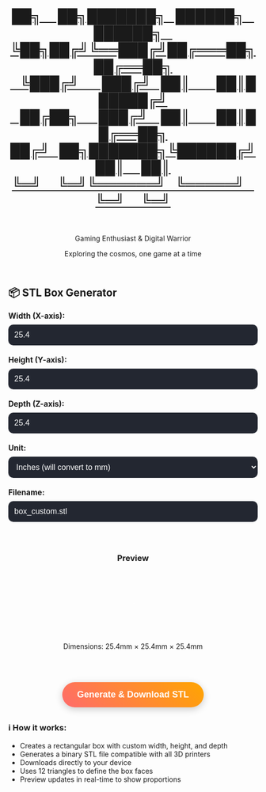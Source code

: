 <div class="container">
    <header>
        <a class="no-underline" href="./" >
        <h1 class='xzor-ascii-banner'>██╗&nbsp;&nbsp;&nbsp;&nbsp;&nbsp;██╗███████╗&nbsp;&nbsp;&nbsp;██████╗&nbsp;&nbsp;&nbsp;██████╗&nbsp;&nbsp;&nbsp;<br>
             ╚██╗██╔╝╚══███╔╝██╔═══██╗██╔══██╗<br>
              &nbsp;&nbsp;&nbsp;╚███╔╝&nbsp;&nbsp;&nbsp;&nbsp;&nbsp;&nbsp;&nbsp;███╔╝&nbsp;&nbsp;&nbsp;██║&nbsp;&nbsp;&nbsp;&nbsp;&nbsp;&nbsp;&nbsp;&nbsp;██║██████╔╝<br>
            &nbsp;&nbsp;&nbsp;██╔██╗&nbsp;&nbsp;&nbsp;&nbsp;&nbsp;&nbsp;███╔╝&nbsp;&nbsp;&nbsp;&nbsp;██║&nbsp;&nbsp;&nbsp;&nbsp;&nbsp;&nbsp;&nbsp;&nbsp;██║██╔══██╗<br>
           ██╔╝&nbsp;&nbsp;&nbsp;██╗███████╗╚██████╔╝██║&nbsp;&nbsp;&nbsp;&nbsp;&nbsp;██║<br>
            ╚═╝&nbsp;&nbsp;&nbsp;&nbsp;&nbsp;╚═╝╚══════╝&nbsp;&nbsp;&nbsp;╚═════╝&nbsp;&nbsp;&nbsp;╚═╝&nbsp;&nbsp;&nbsp;&nbsp;&nbsp;╚═╝</h1></a><br>
        <p class="subtitle">Gaming Enthusiast & Digital Warrior</p>
        <p class="tagline">Exploring the cosmos, one game at a time</p>
    </header>
<!--      <div class="profile-section">
        <h2 class="section-title centered-title alt">Filler Test Text</h2>
        <p class="about-text">
           This is just some filler testing text. Yay. 😃
        </p>
    </div> -->
    <style>
/*         body {
            font-family: 'Segoe UI', Tahoma, Geneva, Verdana, sans-serif;
            max-width: 800px;
            margin: 0 auto;
            padding: 20px;
            background: linear-gradient(135deg, #667eea 0%, #764ba2 100%);
            min-height: 100vh;
            color: white;
        }
        .container {
            background: rgba(255, 255, 255, 0.1);
            backdrop-filter: blur(10px);
            border-radius: 20px;
            padding: 30px;
            box-shadow: 0 8px 32px 0 rgba(31, 38, 135, 0.37);
            border: 1px solid rgba(255, 255, 255, 0.18);
        }
        h1 {
            text-align: center;
            margin-bottom: 30px;
            font-size: 2.5em;
            text-shadow: 2px 2px 4px rgba(0,0,0,0.3);
        } */
        .input-group {
            margin-bottom: 20px;
        }
        label {
            display: block;
            margin-bottom: 8px;
            font-weight: bold;
            font-size: 1.1em;
        }
        input, select {
            width: 100%;
            padding: 12px;
            border: none;
            border-radius: 10px;
            font-size: 16px;
            background: rgba(255, 255, 255, 0.2);
            background-color: #232731;
            color: white;
            backdrop-filter: blur(5px);
        }
        input::placeholder {
            color: rgba(255, 255, 255, 0.7);
        }
        button {
            background: linear-gradient(45deg, #ff6b6b, #ffa500);
            color: white;
            padding: 15px 30px;
            border: none;
            border-radius: 50px;
            font-size: 18px;
            font-weight: bold;
            cursor: pointer;
            transition: all 0.3s ease;
            display: block;
            margin: 30px auto;
            box-shadow: 0 4px 15px rgba(0,0,0,0.2);
        }
        button:hover {
            transform: translateY(-2px);
            box-shadow: 0 8px 25px rgba(0,0,0,0.3);
        }
        button:active {
            transform: translateY(0);
        }
        .info {
            background: rgba(255, 255, 255, 0.1);
            padding: 20px;
            border-radius: 10px;
            margin: 20px 0;
            border-left: 4px solid #ffa500;
        }
        .preview {
            text-align: center;
            margin: 20px 0;
            padding: 20px;
            background: rgba(255, 255, 255, 0.05);
            border-radius: 10px;
        }
        .box-container {
            perspective: 400px;
            margin: 20px auto;
            width: 120px;
            height: 120px;
            display: flex;
            align-items: center;
            justify-content: center;
        }
        .box-visual {
            position: relative;
            transform-style: preserve-3d;
            animation: rotateBox 8s infinite linear;
        }
        .box-face {
            position: absolute;
            border: 2px solid rgba(255, 255, 255, 0.4);
            border-radius: 4px;
            box-shadow: inset 0 0 20px rgba(255, 255, 255, 0.1);
        }
        .box-face.front {
            background: linear-gradient(45deg, #ff6b6b, #ffa500);
        }        
        .box-face.back {
            background: linear-gradient(45deg, #ff4757, #ff3838);
        }        
        .box-face.right {
            background: linear-gradient(45deg, #ffa500, #ff9f43);
        }        
        .box-face.left {
            background: linear-gradient(45deg, #ff3838, #ff6b6b);
        }
        .box-face.top {
            background: linear-gradient(45deg, #ff9f43, #feca57);
        }        
        .box-face.bottom {
            background: linear-gradient(45deg, #ff4757, #c44569);
        }        
        @keyframes rotateBox {
            0% { transform: rotateX(15deg) rotateY(0deg) rotateZ(5deg); }
            25% { transform: rotateX(75deg) rotateY(90deg) rotateZ(15deg); }
            50% { transform: rotateX(165deg) rotateY(180deg) rotateZ(95deg); }
            75% { transform: rotateX(255deg) rotateY(270deg) rotateZ(175deg); }
            100% { transform: rotateX(375deg) rotateY(360deg) rotateZ(365deg); }
        }        
        .success-message {
            background: rgba(76, 175, 80, 0.3);
            color: white;
            padding: 15px;
            border-radius: 10px;
            margin: 20px 0;
            border-left: 4px solid #4CAF50;
            display: none;
        }
    </style>
<body>
    <div class="profile-section">
        <h2 class="section-title centered-title alt">📦 STL Box Generator</h2>        
        <div class="input-group">
            <label for="width">Width (X-axis):</label>
            <input type="number" id="width" value="25.4" step="0.1" min="0.1" placeholder="Enter width">
        </div>        
        <div class="input-group">
            <label for="height">Height (Y-axis):</label>
            <input type="number" id="height" value="25.4" step="0.1" min="0.1" placeholder="Enter height">
        </div>        
        <div class="input-group">
            <label for="depth">Depth (Z-axis):</label>
            <input type="number" id="depth" value="25.4" step="0.1" min="0.1" placeholder="Enter depth">
        </div>        
        <div class="input-group">
            <label for="unit">Unit:</label>
            <select id="unit">
                <option value="mm">Millimeters (mm)</option>
                <option value="inch" selected>Inches (will convert to mm)</option>
                <option value="cm">Centimeters (cm)</option>
            </select>
        </div>        
        <div class="input-group">
            <label for="filename">Filename:</label>
            <input type="text" id="filename" value="box_custom.stl" placeholder="Enter filename">
        </div>        
        <div class="preview">
            <h3>Preview</h3>
            <div class="box-container">
                <div class="box-visual" id="boxVisual">
                    <div class="box-face front"></div>
                    <div class="box-face back"></div>
                    <div class="box-face right"></div>
                    <div class="box-face left"></div>
                    <div class="box-face top"></div>
                    <div class="box-face bottom"></div>
                </div>
            </div>
            <p id="dimensions">Dimensions: 25.4mm × 25.4mm × 25.4mm</p>
        </div>        
        <button onclick="generateBox()">Generate & Download STL</button>        
        <div id="successMessage" class="success-message">
            ✅ STL file generated and downloaded successfully!
        </div>
    </div>
    <div class="profile-section">
        <div class="about-text">
            <h3 class="section-title centered-title alt">ℹ️ How it works:</h3>
            <div>
            <ul>
                <li>Creates a rectangular box with custom width, height, and depth</li>
                <li>Generates a binary STL file compatible with all 3D printers</li>
                <li>Downloads directly to your device</li>
                <li>Uses 12 triangles to define the box faces</li>
                <li>Preview updates in real-time to show proportions</li>
            </ul>
        </div>
    </div>
    <script>
        function createBoxSTL(width, height, depth, filename = "box.stl") {
            // Define the 8 vertices of a rectangular box
            const w = width / 2;
            const h = height / 2;
            const d = depth / 2;            
            const vertices = [
                [-w, -h, -d],  // 0: bottom-back-left
                [+w, -h, -d],  // 1: bottom-back-right
                [+w, +h, -d],  // 2: bottom-front-right
                [-w, +h, -d],  // 3: bottom-front-left
                [-w, -h, +d],  // 4: top-back-left
                [+w, -h, +d],  // 5: top-back-right
                [+w, +h, +d],  // 6: top-front-right
                [-w, +h, +d],  // 7: top-front-left
            ];            
            // Define the 12 triangular faces
            const faces = [
                [0, 2, 1], [0, 3, 2],  // Bottom face
                [4, 5, 6], [4, 6, 7],  // Top face
                [3, 6, 2], [3, 7, 6],  // Front face
                [0, 1, 5], [0, 5, 4],  // Back face
                [1, 2, 6], [1, 6, 5],  // Right face
                [0, 4, 7], [0, 7, 3],  // Left face
            ];            
            // Calculate normal vector for a triangle
            function calculateNormal(v0, v1, v2) {
                const edge1 = [v1[0] - v0[0], v1[1] - v0[1], v1[2] - v0[2]];
                const edge2 = [v2[0] - v0[0], v2[1] - v0[1], v2[2] - v0[2]];                
                // Cross product
                const normal = [
                    edge1[1] * edge2[2] - edge1[2] * edge2[1],
                    edge1[2] * edge2[0] - edge1[0] * edge2[2],
                    edge1[0] * edge2[1] - edge1[1] * edge2[0]
                ];                
                // Normalize
                const length = Math.sqrt(normal[0] * normal[0] + normal[1] * normal[1] + normal[2] * normal[2]);
                if (length > 0) {
                    normal[0] /= length;
                    normal[1] /= length;
                    normal[2] /= length;
                }                
                return normal;
            }            
            // Helper functions for binary data
            function floatToBytes(value) {
                const buffer = new ArrayBuffer(4);
                const view = new DataView(buffer);
                view.setFloat32(0, value, true);
                return new Uint8Array(buffer);
            }            
            function uint32ToBytes(value) {
                const buffer = new ArrayBuffer(4);
                const view = new DataView(buffer);
                view.setUint32(0, value, true);
                return new Uint8Array(buffer);
            }            
            function uint16ToBytes(value) {
                const buffer = new ArrayBuffer(2);
                const view = new DataView(buffer);
                view.setUint16(0, value, true);
                return new Uint8Array(buffer);
            }            
            // Build STL data
            const data = [];            
            // 80-byte header
            const headerText = 'Generated rectangular box for 3D printing - Browser STL Generator';
            const header = new Uint8Array(80);
            for (let i = 0; i < Math.min(headerText.length, 80); i++) {
                header[i] = headerText.charCodeAt(i);
            }
            data.push(header);            
            // Triangle count
            data.push(uint32ToBytes(faces.length));            
            // Write each triangle
            faces.forEach(face => {
                const v0 = vertices[face[0]];
                const v1 = vertices[face[1]];
                const v2 = vertices[face[2]];
                const normal = calculateNormal(v0, v1, v2);                
                // Normal vector
                data.push(floatToBytes(normal[0]));
                data.push(floatToBytes(normal[1]));
                data.push(floatToBytes(normal[2]));                
                // Vertices
                [v0, v1, v2].forEach(vertex => {
                    data.push(floatToBytes(vertex[0]));
                    data.push(floatToBytes(vertex[1]));
                    data.push(floatToBytes(vertex[2]));
                });                
                // Attribute byte count
                data.push(uint16ToBytes(0));
            });            
            // Combine all data
            const totalLength = data.reduce((sum, chunk) => sum + chunk.length, 0);
            const binaryData = new Uint8Array(totalLength);
            let offset = 0;            
            data.forEach(chunk => {
                binaryData.set(chunk, offset);
                offset += chunk.length;
            });            
            return binaryData;
        }        
        function downloadFile(data, filename) {
            const blob = new Blob([data], { type: 'application/octet-stream' });
            const url = URL.createObjectURL(blob);            
            const a = document.createElement('a');
            a.href = url;
            a.download = filename;
            document.body.appendChild(a);
            a.click();
            document.body.removeChild(a);
            URL.revokeObjectURL(url);
        }        
        function updatePreview() {
            const widthInput = document.getElementById('width');
            const heightInput = document.getElementById('height');
            const depthInput = document.getElementById('depth');
            const unitSelect = document.getElementById('unit');
            const dimensionsEl = document.getElementById('dimensions');
            const boxVisual = document.getElementById('boxVisual');            
            let width = parseFloat(widthInput.value) || 25.4;
            let height = parseFloat(heightInput.value) || 25.4;
            let depth = parseFloat(depthInput.value) || 25.4;
            const unit = unitSelect.value;            
            // Convert to mm for internal calculations
            let widthInMM = width, heightInMM = height, depthInMM = depth;
            if (unit === 'inch') {
                widthInMM = width * 25.4;
                heightInMM = height * 25.4;
                depthInMM = depth * 25.4;
            } else if (unit === 'cm') {
                widthInMM = width * 10;
                heightInMM = height * 10;
                depthInMM = depth * 10;
            }            
            // Update dimensions display
            dimensionsEl.textContent = `Dimensions: ${widthInMM.toFixed(1)}mm × ${heightInMM.toFixed(1)}mm × ${depthInMM.toFixed(1)}mm`;            
            // Update 3D preview proportions
            updateBoxVisualization(widthInMM, heightInMM, depthInMM);
        }        
        function updateBoxVisualization(width, height, depth) {
            const boxVisual = document.getElementById('boxVisual');
            const faces = boxVisual.querySelectorAll('.box-face');            
            // Scale dimensions for visualization (max 80px for any dimension)
            const maxDim = Math.max(width, height, depth);
            const scale = Math.min(80, maxDim) / maxDim;            
            const w = (width * scale) / 2;
            const h = (height * scale) / 2;
            const d = (depth * scale) / 2;            
            // Update each face with correct dimensions and positioning
            faces[0].style.width = `${width * scale}px`;  // front
            faces[0].style.height = `${depth * scale}px`;
            faces[0].style.transform = `rotateY(0deg) translateZ(${h}px)`;            
            faces[1].style.width = `${width * scale}px`;  // back
            faces[1].style.height = `${depth * scale}px`;
            faces[1].style.transform = `rotateY(180deg) translateZ(${h}px)`;            
            faces[2].style.width = `${height * scale}px`; // right
            faces[2].style.height = `${depth * scale}px`;
            faces[2].style.transform = `rotateY(90deg) translateZ(${w}px)`;            
            faces[3].style.width = `${height * scale}px`; // left
            faces[3].style.height = `${depth * scale}px`;
            faces[3].style.transform = `rotateY(-90deg) translateZ(${w}px)`;            
            faces[4].style.width = `${width * scale}px`;  // top
            faces[4].style.height = `${height * scale}px`;
            faces[4].style.transform = `rotateX(90deg) translateZ(${d}px)`;            
            faces[5].style.width = `${width * scale}px`;  // bottom
            faces[5].style.height = `${height * scale}px`;
            faces[5].style.transform = `rotateX(-90deg) translateZ(${d}px)`;
        }        
        function generateBox() {
            const widthInput = document.getElementById('width');
            const heightInput = document.getElementById('height');
            const depthInput = document.getElementById('depth');
            const unitSelect = document.getElementById('unit');
            const filenameInput = document.getElementById('filename');
            const successMessage = document.getElementById('successMessage');            
            let width = parseFloat(widthInput.value) || 1;
            let height = parseFloat(heightInput.value) || 1;
            let depth = parseFloat(depthInput.value) || 1;
            const unit = unitSelect.value;
            const filename = filenameInput.value || 'box.stl';            
            // Convert to mm
            let widthInMM = width, heightInMM = height, depthInMM = depth;
            if (unit === 'inch') {
                widthInMM = width * 25.4;
                heightInMM = height * 25.4;
                depthInMM = depth * 25.4;
            } else if (unit === 'cm') {
                widthInMM = width * 10;
                heightInMM = height * 10;
                depthInMM = depth * 10;
            }            
            try {
                const stlData = createBoxSTL(widthInMM, heightInMM, depthInMM, filename);
                downloadFile(stlData, filename);                
                successMessage.style.display = 'block';
                setTimeout(() => {
                    successMessage.style.display = 'none';
                }, 3000);                
                console.log(`Generated ${filename}: ${widthInMM.toFixed(1)}×${heightInMM.toFixed(1)}×${depthInMM.toFixed(1)}mm box with ${stlData.length} bytes`);
            } catch (error) {
                alert('Error generating STL file: ' + error.message);
                console.error(error);
            }
        }        
        // Update preview when inputs change
        document.getElementById('width').addEventListener('input', updatePreview);
        document.getElementById('height').addEventListener('input', updatePreview);
        document.getElementById('depth').addEventListener('input', updatePreview);
        document.getElementById('unit').addEventListener('change', function() {
            const widthInput = document.getElementById('width');
            const heightInput = document.getElementById('height');
            const depthInput = document.getElementById('depth');
            const unit = this.value;            
            // Auto-adjust default values based on unit
            if (unit === 'inch') {
                widthInput.value = '1.0';
                heightInput.value = '1.0';
                depthInput.value = '1.0';
            } else if (unit === 'mm') {
                widthInput.value = '25.4';
                heightInput.value = '25.4';
                depthInput.value = '25.4';
            } else if (unit === 'cm') {
                widthInput.value = '2.54';
                heightInput.value = '2.54';
                depthInput.value = '2.54';
            }
            updatePreview();
        });        
        // Initialize
        updatePreview();
    </script>
